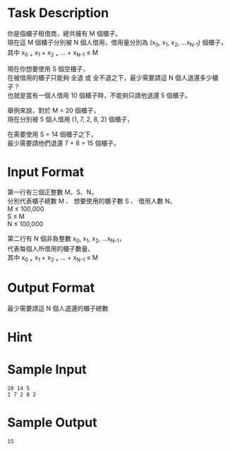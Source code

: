 # Task Description
你是個櫃子租借商，總共擁有 M 個櫃子。  
現在這 M 個櫃子分別被 N 個人借用，借用量分別為 (x<sub>0</sub>, x<sub>1</sub>, x<sub>2</sub>, ...x<sub>N-1</sub>) 個櫃子，  
其中 x<sub>0 +</sub> x<sub>1&nbsp;</sub>+ x<sub>2 +&nbsp;</sub>... + x<sub>N-1</sub> ≤ M  

現在你想要使用 S 個空櫃子，  
在被借用的櫃子只能夠 全退 或 全不退之下，最少需要請這 N 個人退還多少櫃子？  
也就是當有一個人借用 10 個櫃子時，不能夠只請他退還 5 個櫃子。  

舉例來說，對於 M = 20 個櫃子，  
現在分別被 5 個人借用 (1, 7, 2, 8, 2) 個櫃子，  

在需要使用 S = 14 個櫃子之下，  
最少需要請他們退還 7 + 8 = 15 個櫃子。
# Input Format
第一行有三個正整數 M、S、N，  
分別代表櫃子總數 M 、 想要使用的櫃子數 S 、 借用人數 N。  
M ≤ 100,000  
S ≤ M  
N ≤ 100,000

第二行有 N 個非負整數 x<sub>0</sub>, x<sub>1</sub>, x<sub>2</sub>, ...x<sub>N-1</sub>，  
代表每個人所借用的櫃子數量。  
其中 x<sub>0 +</sub> x<sub>1&nbsp;</sub>+ x<sub>2 +&nbsp;</sub>... + x<sub>N-1</sub> ≤ M
# Output Format
最少需要請這 N 個人退還的櫃子總數
# Hint

# Sample Input
```
20 14 5
1 7 2 8 2
```
# Sample Output
```
15
```

